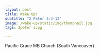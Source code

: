 ```yaml
---
layout: post
title: Wake Up!
subtitle: "2 Peter 3:3-13"
image: /wake-up/static/img/thumbnail.jpg
tags: 2peter svpg

---
```


Pacific Grace MB Church (South Vancouver)
